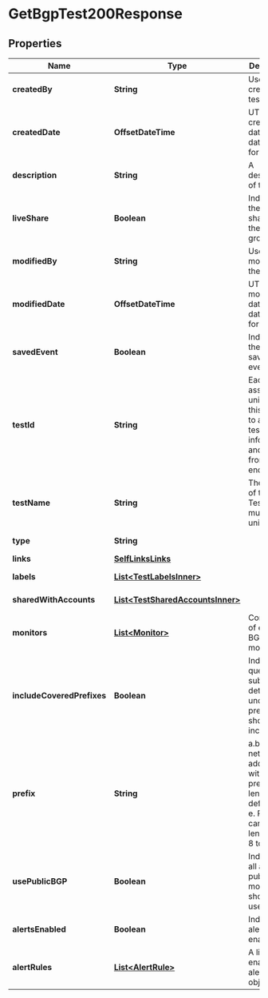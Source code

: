 

# GetBgpTest200Response


## Properties

| Name | Type | Description | Notes |
|------------ | ------------- | ------------- | -------------|
|**createdBy** | **String** | User that created the test. |  [optional] [readonly] |
|**createdDate** | **OffsetDateTime** | UTC created date (ISO date-time format). |  [optional] [readonly] |
|**description** | **String** | A description of the test. |  [optional] |
|**liveShare** | **Boolean** | Indicates if the test is shared with the account group. |  [optional] [readonly] |
|**modifiedBy** | **String** | User that modified the test. |  [optional] [readonly] |
|**modifiedDate** | **OffsetDateTime** | UTC last modification date (ISO date-time format). |  [optional] [readonly] |
|**savedEvent** | **Boolean** | Indicates if the test is a saved event. |  [optional] [readonly] |
|**testId** | **String** | Each test is assigned an unique ID; this is used to access test information and results from other endpoints. |  [optional] [readonly] |
|**testName** | **String** | The name of the test. Test name must be unique. |  [optional] |
|**type** | **String** |  |  [optional] [readonly] |
|**links** | [**SelfLinksLinks**](SelfLinksLinks.md) |  |  [optional] |
|**labels** | [**List&lt;TestLabelsInner&gt;**](TestLabelsInner.md) |  |  [optional] [readonly] |
|**sharedWithAccounts** | [**List&lt;TestSharedAccountsInner&gt;**](TestSharedAccountsInner.md) |  |  [optional] [readonly] |
|**monitors** | [**List&lt;Monitor&gt;**](Monitor.md) | Contains list of enabled BGP monitors. |  [optional] [readonly] |
|**includeCoveredPrefixes** | **Boolean** | Indicate if queries for subprefixes detected under this prefix should included. |  [optional] |
|**prefix** | **String** | a.b.c.d is a network address, with the prefix length defined as e. Prefixes can be any length from 8 to 24. |  |
|**usePublicBGP** | **Boolean** | Indicate if all available public BGP monitors should be used. |  [optional] |
|**alertsEnabled** | **Boolean** | Indicates if alerts are enabled. |  [optional] |
|**alertRules** | [**List&lt;AlertRule&gt;**](AlertRule.md) | A list of enabled alert rule objects. |  [optional] |



